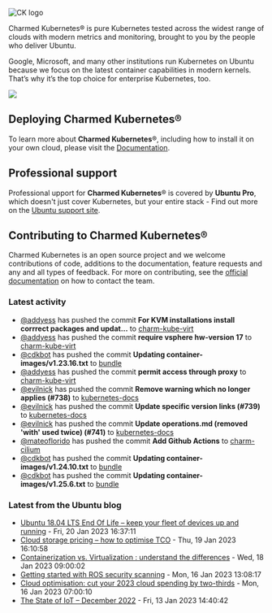 ![CK logo](https://assets.ubuntu.com/v1/451d4cf4-Charmed+Kubernetes_RGB_onWhite_2022.svg)

Charmed Kubernetes® is pure Kubernetes tested across the widest range of clouds with modern metrics and monitoring, brought to you by the people who deliver Ubuntu.

Google, Microsoft, and many other institutions run Kubernetes on Ubuntu because we focus on the latest container capabilities in modern kernels. That’s why it’s the top choice for enterprise Kubernetes, too.

![](https://assets.ubuntu.com/v1/843c77b6-juju-at-a-glace.svg)

## Deploying Charmed Kubernetes®

To learn more about **Charmed Kubernetes**®, including how to install it on your own cloud, please visit the [Documentation][docs].

## Professional support

Professional upport for **Charmed Kubernetes**® is covered by **Ubuntu Pro**, which doesn't just cover Kubernetes, but your entire stack - Find out more on the [Ubuntu support site](https://ubuntu.com/support).

## Contributing to Charmed Kubernetes®

Charmed Kubernetes is an open source project and we welcome contributions of code, additions to the documentation, feature requests and any and all types of feedback. For more on contributing, see the [official documentation][get-in-touch] on how to contact the team.

<!-- LINKS -->
[docs]: https://ubuntu.com/kubernetes/docs
[get-in-touch]: https://ubuntu.com/kubernetes/docs/get-in-touch

### Latest activity

<!-- activity starts -->
 - [@addyess](https://github.com/addyess) has pushed the commit **For KVM installations install corrrect packages and updat...** to [charm-kube-virt](https://github.com/charmed-kubernetes/charm-kube-virt)
 - [@addyess](https://github.com/addyess) has pushed the commit **require vsphere hw-version 17** to [charm-kube-virt](https://github.com/charmed-kubernetes/charm-kube-virt)
 - [@cdkbot](https://github.com/cdkbot) has pushed the commit **Updating container-images/v1.23.16.txt** to [bundle](https://github.com/charmed-kubernetes/bundle)
 - [@addyess](https://github.com/addyess) has pushed the commit **permit access through proxy** to [charm-kube-virt](https://github.com/charmed-kubernetes/charm-kube-virt)
 - [@evilnick](https://github.com/evilnick) has pushed the commit **Remove warning which no longer applies (#738)** to [kubernetes-docs](https://github.com/charmed-kubernetes/kubernetes-docs)
 - [@evilnick](https://github.com/evilnick) has pushed the commit **Update specific version links (#739)** to [kubernetes-docs](https://github.com/charmed-kubernetes/kubernetes-docs)
 - [@evilnick](https://github.com/evilnick) has pushed the commit **Update operations.md (removed 'with' used twice) (#741)** to [kubernetes-docs](https://github.com/charmed-kubernetes/kubernetes-docs)
 - [@mateoflorido](https://github.com/mateoflorido) has pushed the commit **Add Github Actions** to [charm-cilium](https://github.com/charmed-kubernetes/charm-cilium)
 - [@cdkbot](https://github.com/cdkbot) has pushed the commit **Updating container-images/v1.24.10.txt** to [bundle](https://github.com/charmed-kubernetes/bundle)
 - [@cdkbot](https://github.com/cdkbot) has pushed the commit **Updating container-images/v1.25.6.txt** to [bundle](https://github.com/charmed-kubernetes/bundle)
<!-- activity ends -->

<!-- roadmap starts -->

<!-- roadmap ends -->

### Latest from the Ubuntu blog

<!-- blog starts -->
* [Ubuntu 18.04 LTS End Of Life &#8211; keep your fleet of devices up and running](https://ubuntu.com//blog/ubuntu-18-04-lts-end-of-life-keep-your-fleet-of-devices-up-and-running) - Fri, 20 Jan 2023 16:37:11 
* [Cloud storage pricing &#8211; how to optimise TCO](https://ubuntu.com//blog/cloud-storage-pricing-how-to-optimise-tco) - Thu, 19 Jan 2023 16:10:58 
* [Containerization vs. Virtualization : understand the differences](https://ubuntu.com//blog/containerization-vs-virtualization) - Wed, 18 Jan 2023 09:00:02 
* [Getting started with ROS security scanning](https://ubuntu.com//blog/getting-started-with-ros-security-scanning) - Mon, 16 Jan 2023 13:08:17 
* [Cloud optimisation: cut your 2023 cloud spending by two-thirds](https://ubuntu.com//blog/cloud-optimisation) - Mon, 16 Jan 2023 07:00:10 
* [The State of IoT – December 2022](https://ubuntu.com//blog/state-of-iot-december-2022) - Fri, 13 Jan 2023 14:40:42 
<!-- blog ends -->
